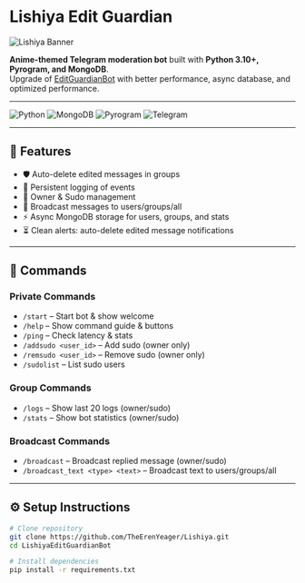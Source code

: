 # Lishiya Edit Guardian 

![Lishiya Banner](https://files.catbox.moe/u23zkg.jpg)

**Anime-themed Telegram moderation bot** built with **Python 3.10+, Pyrogram, and MongoDB**.  
Upgrade of [EditGuardianBot](https://github.com/Shauryanoobhai/EditGuardianBot) with better performance, async database, and optimized performance.

---

![Python](https://img.shields.io/badge/Python-3.10+-blue?style=for-the-badge&logo=python)
![MongoDB](https://img.shields.io/badge/MongoDB-Async-green?style=for-the-badge&logo=mongodb)
![Pyrogram](https://img.shields.io/badge/Pyrogram-Async-blue?style=for-the-badge)
![Telegram](https://img.shields.io/badge/Telegram-Bot-blue?style=for-the-badge&logo=telegram)

---

## 🚀 Features

- 🛡 Auto-delete edited messages in groups  
- 📝 Persistent logging of events  
- 👑 Owner & Sudo management  
- 📢 Broadcast messages to users/groups/all  
- ⚡ Async MongoDB storage for users, groups, and stats   
- ⏳ Clean alerts: auto-delete edited message notifications  

---

## 📜 Commands

### Private Commands
- `/start` – Start bot & show welcome  
- `/help` – Show command guide & buttons  
- `/ping` – Check latency & stats  
- `/addsudo <user_id>` – Add sudo (owner only)  
- `/remsudo <user_id>` – Remove sudo (owner only)  
- `/sudolist` – List sudo users  

### Group Commands
- `/logs` – Show last 20 logs (owner/sudo)  
- `/stats` – Show bot statistics (owner/sudo)  

### Broadcast Commands
- `/broadcast` – Broadcast replied message (owner/sudo)  
- `/broadcast_text <type> <text>` – Broadcast text to users/groups/all  

---

## ⚙️ Setup Instructions

```bash
# Clone repository
git clone https://github.com/TheErenYeager/Lishiya.git
cd LishiyaEditGuardianBot

# Install dependencies
pip install -r requirements.txt

